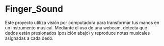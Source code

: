# Finger_Sound
Este proyecto utiliza visión por computadora para transformar tus manos en un instrumento musical. Mediante el uso de una webcam, detecta qué dedos están presionados (posición abajo) y reproduce notas musicales asignadas a cada dedo.
